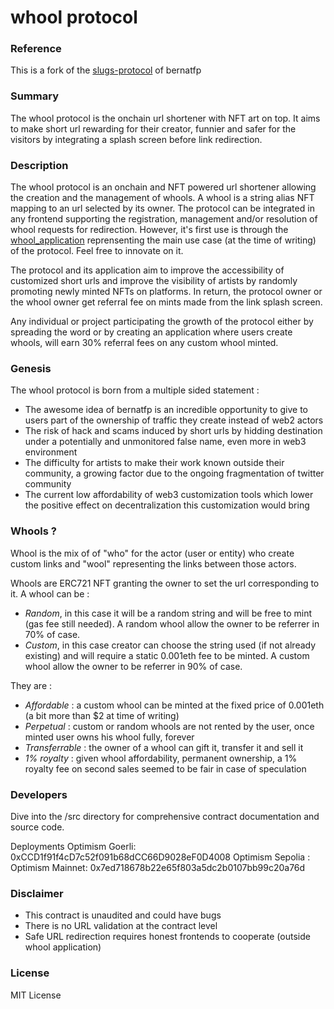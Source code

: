 # whool protocol

### Reference
This is a fork of the [slugs-protocol](https://github.com/bernatfp/slugs-protocol) of bernatfp

### Summary
The whool protocol is the onchain url shortener with NFT art on top. It aims to make short url rewarding for their creator, funnier and safer for the visitors by integrating a splash screen before link redirection.

### Description
The whool protocol is an onchain and NFT powered url shortener allowing the creation and the management of whools. A whool is a string alias NFT mapping to an url selected by its owner. The protocol can be integrated in any frontend supporting the registration, management and/or resolution of whool requests for redirection. However, it's first use is through the [whool_application](https://whool.art/) reprensenting the main use case (at the time of writing) of the protocol. Feel free to innovate on it.

The protocol and its application aim to improve the accessibility of customized short urls and improve the visibility of artists by randomly promoting newly minted NFTs on platforms. In return, the protocol owner or the whool owner get referral fee on mints made from the link splash screen.

Any individual or project participating the growth of the protocol either by spreading the word or by creating an application where users create whools, will earn 30% referral fees on any custom whool minted.

### Genesis
The whool protocol is born from a multiple sided statement : 
- The awesome idea of bernatfp is an incredible opportunity to give to users part of the ownership of traffic they create instead of web2 actors
- The risk of hack and scams induced by short urls by hidding destination under a potentially and unmonitored false name, even more in web3 environment
- The difficulty for artists to make their work known outside their community, a growing factor due to the ongoing fragmentation of twitter community 
- The current low affordability of web3 customization tools which lower the positive effect on decentralization this customization would bring

### Whools ?

Whool is the mix of of "who" for the actor (user or entity) who create custom links and "wool" representing the links between those actors.

Whools are ERC721 NFT granting the owner to set the url corresponding to it. A whool can be :
- *Random*, in this case it will be a random string and will be free to mint (gas fee still needed). A random whool allow the owner to be referrer in 70% of case.
- *Custom*, in this case creator can choose the string used (if not already existing) and will require a static 0.001eth fee to be minted. A custom whool allow the owner to be referrer in 90% of case.

They are :
- *Affordable* : a custom whool can be minted at the fixed price of 0.001eth (a bit more than $2 at time of writing)
- *Perpetual* : custom or random whools are not rented by the user, once minted user owns his whool fully, forever
- *Transferrable* : the owner of a whool can gift it, transfer it and sell it 
- *1% royalty* : given whool affordability, permanent ownership, a 1% royalty fee on second sales seemed to be fair in case of speculation

### Developers
Dive into the /src directory for comprehensive contract documentation and source code.

Deployments
Optimism Goerli: 0xCCD1f91f4cD7c52f091b68dCC66D9028eF0D4008
Optimism Sepolia : 
Optimism Mainnet: 0x7ed718678b22e65f803a5dc2b0107bb99c20a76d

### Disclaimer
- This contract is unaudited and could have bugs
- There is no URL validation at the contract level
- Safe URL redirection requires honest frontends to cooperate (outside whool application)

### License

MIT License
